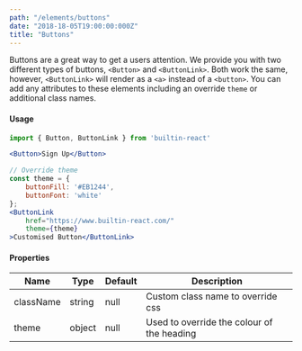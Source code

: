 ```yaml
---
path: "/elements/buttons"
date: "2018-18-05T19:00:00:000Z"
title: "Buttons"
---
```


Buttons are a great way to get a users attention. We provide you with two different types of buttons, `<Button>` and `<ButtonLink>`. Both work the same, however, `<ButtonLink>` will render as a `<a>` instead of a `<button>`. You can add any attributes to these elements including an override `theme` or additional class names.

#### Usage
```jsx
import { Button, ButtonLink } from 'builtin-react'

<Button>Sign Up</Button>

// Override theme
const theme = {
    buttonFill: '#EB1244',
    buttonFont: 'white'
};
<ButtonLink 
    href="https://www.builtin-react.com/" 
    theme={theme}
>Customised Button</ButtonLink>
```

#### Properties
| Name      | Type    | Default    | Description                                |
| --------  | ------- | ---------- | ------------------------------------------ |
| className | string  | null       | Custom class name to override css          |
| theme     | object  | null       | Used to override the colour of the heading |